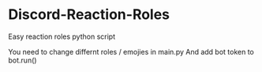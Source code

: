 # Discord-Reaction-Roles
Easy reaction roles python script

You need to change differnt roles / emojies in main.py
And add bot token to bot.run()
